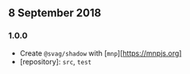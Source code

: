## 8 September 2018

### 1.0.0

- Create `@svag/shadow` with [`mnp`][https://mnpjs.org]
- [repository]: `src`, `test`
